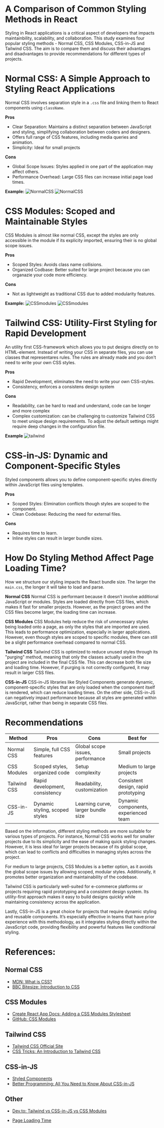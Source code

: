 # A Comparison of Common Styling Methods in React

Styling in React applications is a critical aspect of developers that impacts maintainbility, scalability, and collaboration. This study examines four popular styling methods - Normal CSS, CSS Modules, CSS-in-JS and Tailwind CSS. The aim is to compare them and discuss their advantages and disadvantages to provide recommendations for different types of projects.



# Normal CSS: A Simple Approach to Styling React Applications

Normal CSS involves separation style in a `.css` file and linking them to React components using `className`.

**Pros**
- Clear Separation: Maintains a distinct separation between JavaScript and styling, simplifying collaboration between coders and designers.
- Offers full range of CSS features, including media queries and animation.
- Simplicity: Ideal for small projects

**Cons**
- Global Scope Issues: Styles applied in one part of the application may affect others.
- Performance Overhead: Large CSS files can increase initial page load times. 


**Example:**
![NormalCSS](normalcss1.png)
![NormalCSS](normalcss2.png)


# CSS Modules: Scoped and Maintainable Styles
CSS Modules is almost like normal CSS, except the styles are only accessible in the module if its explicity imported, ensuring their is no global scope issues. 

**Pros**
- Scoped Styles: Avoids class name collisions.
- Organized Codbase: Better suited for large project because you can organazie your code more efficiency. 

**Cons**
- Not as lightweight as traditional CSS due to added modularity features. 

**Example:**
![CSSmodules](cssmodules1.png)
![CSSmodules](cssmodules2.png)

# Tailwind CSS: Utility-First Styling for Rapid Development
An utility first CSS-framework which allows you to put designs directly on to HTML-element. Instead of writing your CSS in separate files, you can use classes that representares rules. The rules are already made and you don't need to write your own CSS styles. 

**Pros**
- Rapid Development, eliminates the need to write your own CSS-styles.
- Consistency, enforces a consistens design system

**Cons**
- Readability, can be hard to read and understand, code can be longer and more complex
- Complex customization: can be challenging to customize Tailwind CSS to meet unique design requirements. To adjust the default settings might require deep changes in the configuration file.

**Example**
![tailwind](tailwind.png)



# CSS-in-JS: Dynamic and Component-Specific Styles
Styled components allows you to define component-specific styles directly within JavaScript files using templates. 

**Pros**
- Scoped Styles: Elimination conflicts though styles are scoped to the component.
- Clean Codebase: Reducing the need for external files.

**Cons**
- Requires time to learn.
- Inline styles can result in larger bundle sizes.


# How Do Styling Method Affect Page Loading Time?

How we structure our styling impacts the React bundle size. The larger the `main.css`, the longer it will take to load and parse.

**Normal CSS** 
Normal CSS is performant because it doesn’t involve additional JavaScript or modules. Styles are loaded directly from CSS files, which makes it fast for smaller projects. However, as the project grows and the CSS files become larger, the loading time can increase.

**CSS Modules** 
CSS Modules help reduce the risk of unnecessary styles being loaded onto a page, as only the styles that are imported are used. This leads to performance optimization, especially in larger applications. However, even though styles are scoped to specific modules, there can still be a slight performance overhead compared to normal CSS.

**Tailwind CSS** 
Tailwind CSS is optimized to reduce unused styles through its "purging" method, meaning that only the classes actually used in the project are included in the final CSS file. This can decrease both file size and loading time. However, if purging is not correctly configured, it may result in larger CSS files.

**CSS-in-JS** 
CSS-in-JS libraries like Styled Components generate dynamic, component-specific styles that are only loaded when the component itself is rendered, which can reduce loading times. On the other side, CSS-in-JS can negatively impact performance because all styles are generated within JavaScript, rather than being in separate CSS files.


# Recommendations

| **Method**       | **Pros**                         | **Cons**                            | **Best for**                         |
|-------------------|----------------------------------|-------------------------------------|---------------------------------------|
| Normal CSS        | Simple, full CSS features       | Global scope issues, performance    | Small projects                       |
| CSS Modules       | Scoped styles, organized code   | Setup complexity                    | Medium to large projects             |
| Tailwind CSS      | Rapid development, consistency  | Readability, customization          | Consistent design, rapid prototyping |
| CSS-in-JS         | Dynamic styling, scoped styles  | Learning curve, larger bundle size  | Dynamic components, experienced team |


Based on the information, different styling methods are more suitable for various types of projects. For instance, Normal CSS works well for smaller projects due to its simplicity and the ease of making quick styling changes. However, it is less ideal for larger projects because of its global scope, which can lead to conflicts and difficulties in managing styles across the project.

For medium to large projects, CSS Modules is a better option, as it avoids the global scope issues by allowing scoped, modular styles. Additionally, it promotes better organization and maintainability of the codebase.

Tailwind CSS is particularly well-suited for e-commerce platforms or projects requiring rapid prototyping and a consistent design system. Its utility-first approach makes it easy to build designs quickly while maintaining consistency across the application.

Lastly, CSS-in-JS is a great choice for projects that require dynamic styling and reusable components. It’s especially effective in teams that have prior experience with this methodology, as it integrates styling directly within the JavaScript code, providing flexibility and powerful features like conditional styling.


# References:

## Normal CSS
- [MDN: What is CSS?](https://developer.mozilla.org/en-US/docs/Learn/CSS/First_steps/What_is_CSS)
- [BBC Bitesize: Introduction to CSS](https://www.bbc.co.uk/bitesize/guides/zggs2nb/revision/3)

## CSS Modules
- [Create React App Docs: Adding a CSS Modules Stylesheet](https://create-react-app.dev/docs/adding-a-css-modules-stylesheet/)
- [GitHub: CSS Modules](https://github.com/css-modules/css-modules)

## Tailwind CSS
- [Tailwind CSS Official Site](https://tailwindcss.com/)
- [CSS Tricks: An Introduction to Tailwind CSS](https://www.builder.io/blog/tailwind-css-tips-and-tricks)

## CSS-in-JS
- [Styled Components](https://styled-components.com/)
- [Better Programming: All You Need to Know About CSS-in-JS](https://betterprogramming.pub/all-you-need-to-know-about-css-in-js-984a72d48ebc)

## Other
- [Dev.to: Tailwind vs CSS-in-JS vs CSS Modules](https://medium.com/@ignatovich.dm/css-modules-vs-css-in-js-vs-tailwind-css-a-comprehensive-comparison-24e7cb6f48e9)

- [Page Loading Time](https://blog.theashishmaurya.me/how-to-minimize-react-bundle-size-for-faster-loading-times)



  
